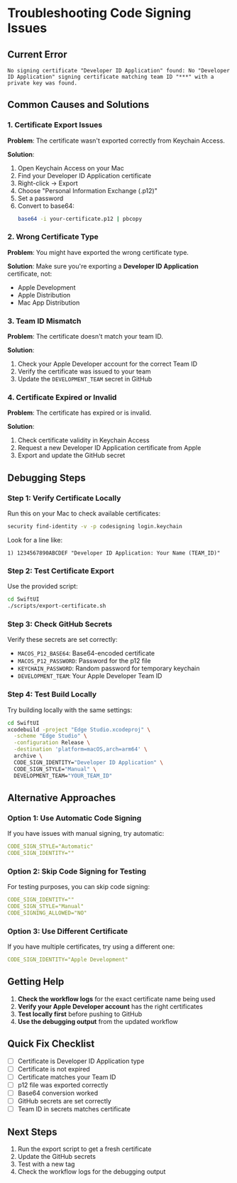 # Troubleshooting Code Signing Issues

## Current Error
```
No signing certificate "Developer ID Application" found: No "Developer ID Application" signing certificate matching team ID "***" with a private key was found.
```

## Common Causes and Solutions

### 1. Certificate Export Issues

**Problem**: The certificate wasn't exported correctly from Keychain Access.

**Solution**: 
1. Open Keychain Access on your Mac
2. Find your Developer ID Application certificate
3. Right-click → Export
4. Choose "Personal Information Exchange (.p12)"
5. Set a password
6. Convert to base64:
   ```bash
   base64 -i your-certificate.p12 | pbcopy
   ```

### 2. Wrong Certificate Type

**Problem**: You might have exported the wrong certificate type.

**Solution**: Make sure you're exporting a **Developer ID Application** certificate, not:
- Apple Development
- Apple Distribution
- Mac App Distribution

### 3. Team ID Mismatch

**Problem**: The certificate doesn't match your team ID.

**Solution**: 
1. Check your Apple Developer account for the correct Team ID
2. Verify the certificate was issued to your team
3. Update the `DEVELOPMENT_TEAM` secret in GitHub

### 4. Certificate Expired or Invalid

**Problem**: The certificate has expired or is invalid.

**Solution**:
1. Check certificate validity in Keychain Access
2. Request a new Developer ID Application certificate from Apple
3. Export and update the GitHub secret

## Debugging Steps

### Step 1: Verify Certificate Locally
Run this on your Mac to check available certificates:
```bash
security find-identity -v -p codesigning login.keychain
```

Look for a line like:
```
1) 1234567890ABCDEF "Developer ID Application: Your Name (TEAM_ID)"
```

### Step 2: Test Certificate Export
Use the provided script:
```bash
cd SwiftUI
./scripts/export-certificate.sh
```

### Step 3: Check GitHub Secrets
Verify these secrets are set correctly:
- `MACOS_P12_BASE64`: Base64-encoded certificate
- `MACOS_P12_PASSWORD`: Password for the p12 file
- `KEYCHAIN_PASSWORD`: Random password for temporary keychain
- `DEVELOPMENT_TEAM`: Your Apple Developer Team ID

### Step 4: Test Build Locally
Try building locally with the same settings:
```bash
cd SwiftUI
xcodebuild -project "Edge Studio.xcodeproj" \
  -scheme "Edge Studio" \
  -configuration Release \
  -destination 'platform=macOS,arch=arm64' \
  archive \
  CODE_SIGN_IDENTITY="Developer ID Application" \
  CODE_SIGN_STYLE="Manual" \
  DEVELOPMENT_TEAM="YOUR_TEAM_ID"
```

## Alternative Approaches

### Option 1: Use Automatic Code Signing
If you have issues with manual signing, try automatic:
```yaml
CODE_SIGN_STYLE="Automatic"
CODE_SIGN_IDENTITY=""
```

### Option 2: Skip Code Signing for Testing
For testing purposes, you can skip code signing:
```yaml
CODE_SIGN_IDENTITY=""
CODE_SIGN_STYLE="Manual"
CODE_SIGNING_ALLOWED="NO"
```

### Option 3: Use Different Certificate
If you have multiple certificates, try using a different one:
```yaml
CODE_SIGN_IDENTITY="Apple Development"
```

## Getting Help

1. **Check the workflow logs** for the exact certificate name being used
2. **Verify your Apple Developer account** has the right certificates
3. **Test locally first** before pushing to GitHub
4. **Use the debugging output** from the updated workflow

## Quick Fix Checklist

- [ ] Certificate is Developer ID Application type
- [ ] Certificate is not expired
- [ ] Certificate matches your Team ID
- [ ] p12 file was exported correctly
- [ ] Base64 conversion worked
- [ ] GitHub secrets are set correctly
- [ ] Team ID in secrets matches certificate

## Next Steps

1. Run the export script to get a fresh certificate
2. Update the GitHub secrets
3. Test with a new tag
4. Check the workflow logs for the debugging output 
